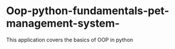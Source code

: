 # Oop-python-fundamentals-pet-management-system-
This application covers the basics of OOP in python
